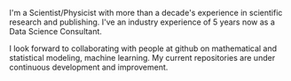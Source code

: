 I'm a Scientist/Physicist with more than a decade's experience in scientific research and publishing.
I've an industry experience of 5 years now as a Data Science Consultant.

I look forward to collaborating with people at github on mathematical and statistical modeling,
machine learning. My current repositories are under continuous development and improvement. 
